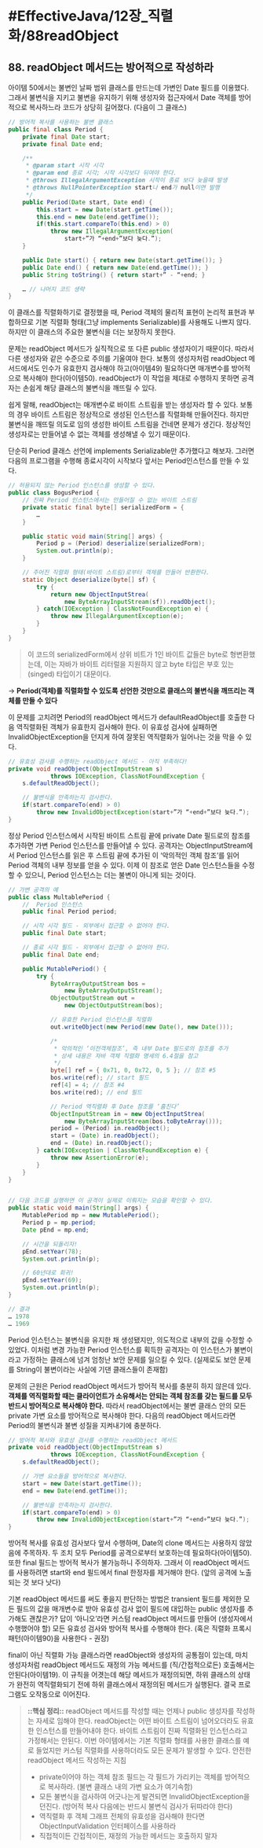 # #EffectiveJava/12장_직렬화/88readObject


## 88. readObject 메서드는 방어적으로 작성하라


아이템 50에서는 불변인 날짜 범위 클래스를 만드는데 가변인 Date 필드를 이용했다. 그래서 불변식을 지키고 불변을 유지하기 위해 생성자와 접근자에서 Date 객체를 방어적으로 복사하느라 코드가 상당히 길어졌다. (다음이 그 클래스)

```java
// 방어적 복사를 사용하는 불변 클래스
public final class Period {
	private final Date start;
	private final Date end;

	/**
	 * @param start 시작 시각
	 * @param end 종료 시각; 시작 시각보다 뒤여야 한다.
	 * @throws IllegalArgumentException 시작이 종료 보다 늦을때 발생
	 * @throws NullPointerException start나 end가 null이면 발행
	 */
	public Period(Date start, Date end) {
		this.start = new Date(start.getTime());
		this.end = new Date(end.getTime());
		if(this.start.compareTo(this.end) > 0)
			throw new IllegalArgumentException(
				start+”가 “+end+”보다 늦다.”);
	}

	public Date start() { return new Date(start.getTime()); }
	public Date end() { return new Date(end.getTime()); }
	public String toString() { return start+” - “+end; }

	… // 나머지 코드 생략
}
```

이 클래스를 직렬화하기로 결정했을 때, Period 객체의 물리적 표현이 논리적 표현과 부합하므로 기본 직렬화 형태(그냥 implements Serializable)를 사용해도 나쁘지 않다. 하지만 이 클래스의 주요한 불변식을 더는 보장하지 못한다. 

문제는 readObject 메서드가 실직적으로 또 다른 public 생성자이기 때문이다. 따라서 다른 생성자와 같은 수준으로 주의를 기울여야 한다. 보통의 생성자처럼 readObject 메서드에서도 인수가 유효한지 검사해야 하고(아이템49) 필요하다면 매개변수를 방어적으로 복사해야 한다(아이템50). readObject가 이 작업을 제대로 수행하지 못하면 공격자는 손쉽게 해당 클래스의 불변식을 깨뜨릴 수 있다.

쉽게 말해, readObject는 매개변수로 바이트 스트림을 받는 생성자라 할 수 있다. 보통의 경우 바이트 스트림은 정상적으로 생성된 인스턴스를 직렬화해 만들어진다. 하지만 불변식을 깨뜨릴 의도로 임의 생성한 바이트 스트림을 건네면 문제가 생긴다. 정상적인 생성자로는 만들어낼 수 없는 객체를 생성해낼 수 있기 때문이다.

단순히 Period 클래스 선언에 implements Serializable만 추가했다고 해보자. 그러면 다음의 프로그램을 수행해 종료시각이 시작보다 앞서는 Period인스턴스를 만들 수 있다.

```java
// 허용되지 않는 Period 인스턴스를 생성할 수 있다.
public class BogusPeriod {
	// 진짜 Period 인스턴스에서는 만들어질 수 없는 바이트 스트림
	private static final byte[] serializedForm = {
		…
	}

	public static void main(String[] args) {
		Period p = (Period) deserialize(serializedForm);
		System.out.println(p);
	}

	// 주어진 직렬화 형태(바이트 스트림)로부터 객체를 만들어 반환한다.
	static Object deserialize(byte[] sf) {
		try {
			return new ObjectInputStrea(
				new ByteArrayInputStream(sf)).readObject();
		} catch(IOException | ClassNotFoundException e) {
			throw new IllegalArgumentException(e);
		}
	}
}
```

> 이 코드의 serializedForm에서 상위 비트가 1인 바이트 값들은 byte로 형변환했는데, 이는 자바가 바이트 리터럴을 지원하지 않고 byte 타입은 부호 있는(singed) 타입이기 대문이다.

-> **Period(객체)를 직렬화할 수 있도록 선언한 것만으로 클래스의 불변식을 깨뜨리는 객체를 만들 수 있다**

이 문제를 고치려면 Period의 readObject 메서드가 defaultReadObject를 호출한 다음 역직렬화된 객체가 유효한지 검사해야 한다. 이 유효성 검사에 실패하면 InvalidObjectException을 던지게 하여 잘못된 역직렬화가 일어나는 것을 막을 수 있다.

```java
// 유효성 검사를 수행하는 readObject 메서드 - 아직 부족하다!
private void readObject(ObjectInputStream s)
			throws IOException, ClassNotFoundException {
	s.defaultReadObject();

	// 불변식을 만족하는지 검사한다.
	if(start.compareTo(end) > 0)
		throw new InvalidObjectException(start+”가 “+end+”보다 늦다.”);
}
```

정상 Period 인스턴스에서 시작된 바이트 스트림 끝에 private Date 필드로의 참조를 추가하면 가변 Period 인스턴스를 만들어낼 수 있다. 공격자는 ObjectInputStream에서 Period 인스턴스를 읽은 후 스트림 끝에 추가된 이 ‘악의적인 객체 참조’를 읽어 Period 객체의 내부 정보를 얻을 수 있다. 이제 이 참조로 얻은 Date 인스턴스들을 수정할 수 있으니, Period 인스턴스는 더는 불변이 아니게 되는 것이다. 

```java
// 가변 공격의 예
public class MultablePeriod {
	//	Period 인스턴스
	public final Period period;

	// 시작 시각 필드 - 외부에서 접근할 수 없어야 한다.
	public final Date start;

	// 종료 시각 필드 - 외부에서 접근할 수 없어야 한다.
	public final Date end;

	public MutablePeriod() {
		try {
			ByteArrayOutputStream bos =
				new ByteArrayOutputStream();
			ObjectOutputStream out =
				new ObjectOutputStream(bos);

			// 유효한 Period 인스턴스를 직렬화
			out.writeObject(new Period(new Date(), new Date()));

			/*
			 * 악의적인 ‘이전객체참조’, 즉 내부 Date 필드로의 참조를 추가
			 * 상세 내용은 자바 객체 직렬화 명세의 6.4절을 참고
			 */
			byte[] ref = { 0x71, 0, 0x72, 0, 5 }; // 참조 #5
			bos.write(ref); // start 필드
			ref[4] = 4; // 참조 #4
			bos.write(red); // end 필드

			// Period 역직렬화 후 Date 참조를 ‘훔친다’
			ObjectInputStream in = new ObjectInputStrea(
				new ByteArrayInputStream(bos.toByteArray()));
			period = (Period) in.readObject();
			start = (Date) in.readObject();
			end = (Date) in.readObject();
		} catch(IOException | ClassNotFoundException e) {
			throw new AssertionError(e);
		}
	}
}


// 다음 코드를 실행하면 이 공격이 실제로 이뤄지는 모습을 확인할 수 있다.
public static void main(String[] args) {
	MutablePeriod mp = new MutablePeriod();
	Period p = mp.period;
	Date pEnd = mp.end;

	// 시간을 되돌리자!
	pEnd.setYear(78);
	System.out.println(p);

	// 60년대로 회귀!
	pEnd.setYear(69);
	System.out.println(p);
}

// 결과
… 1978
… 1969
```

Period 인스턴스는 불변식을 유지한 채 생성됐지만, 의도적으로 내부의 값을 수정할 수 있었다. 이처럼 변경 가능한 Period 인스턴스를 획득한 공격자는 이 인스턴스가 불변이라고 가정하는 클래스에 넘겨 엄청난 보안 문제를 일으킬 수 있다. (실제로도 보안 문제를 String이 불변이라는 사실에 기댄 클래스들이 존재함)

문제의 근원은 Period readObject 메서드가 방어적 복사를 충분히 하지 않은데 있다. **객체를 역직렬화할 때는 클라이언트가 소유해서는 안되는 객체 참조를 갖는 필드를 모두 반드시 방어적으로 복사해야 한다.** 따라서 readObject에서는 불변 클래스 안의 모든 private 가변 요소를 방어적으로 복사해야 한다. 다음의 readObject 메서드라면 Period의 불변식과 불변 성질을 지켜내기에 충분하다.

```java
// 방어적 복사와 유효성 검사를 수행하는 readObject 메서드
private void readObject(ObjectInputStream s)
			throws IOException, ClassNotFoundException {
	s.defaultReadObject();

	// 가변 요소들을 방어적으로 복사한다.
	start = new Date(start.getTime());
	end = new Date(end.getTime());

	// 불변식을 만족하는지 검사한다.
	if(start.compareTo(end) > 0)
		throw new InvalidObjectException(start+”가 “+end+”보다 늦다.”);
}
```

방어적 복사를 유효성 검사보다 앞서 수행하며, Date의 clone 메서드는 사용하지 않았음에 주목하자. 두 조치 모두 Period를 공격으로부터 보호하는데 필요하다(아이템50). 또한 final 필드는 방어적 복사가 불가능하니 주의하자. 그래서 이 readObject 메서드를 사용하려면 start와 end 필드에서 final 한정자를 제거해야 한다. (앞의 공격에 노출되는 것 보다 낫다)


기본 readObject 메서드를 써도 좋을지 판단하는 방법은 transient 필드를 제외한 모든 필드의 값을 매개변수로 받아 유효성 검사 없이 필드에 대입하는 public 생성자를 추가해도 괜찮은가? 답이 ‘아니오’라면 커스텀 readObject 메서드를 만들어 (생성자에서 수행했어야 할) 모든 유효성 검사와 방어적 복사를 수행해야 한다. (혹은 직렬화 프록시 패턴(아이템90)을 사용한다 - 권장)

final이 아닌 직렬화 가능 클래스라면 readObject와 생성자의 공통점이 있는데, 마치 생성자처럼 readObject 메서드도 재정의 가능 메서드를 (직/간접적으로든) 호출해서는 안된다(아이템19). 이 규칙을 어겻는데 해당 메서드가 재정의되면, 하위 클래스의 상태가 완전히 역직렬화되기 전에 하위 클래스에서 재정의된 메서드가 실행된다. 결국 프로그램도 오작동으로 이어진다.

> **::핵심 정리::** 
> readObject 메서드를 작성할 때는 언제나 public 생성자를 작성하는 자세로 임해야 한다. readObject는 어떤 바이트 스트림이 넘어오더라도 유효한 인스턴스를 만들어내야 한다. 바이트 스트림이 진짜 직렬화된 인스턴스라고 가정해서는 안된다. 이번 아이템에서는 기본 직렬화 형태를 사용한 클래스를 예로 들었지만 커스텀 직렬화를 사용하더라도 모든 문제가 발생할 수 있다. 
> 안전한 readObject 메서드 작성하는 지침
> - private이어야 하는 객체 참조 필드는 각 필드가 가리키는 객체를 방어적으로 복사하라. (불변 클래스 내의 가변 요소가 여기속함)
> - 모든 불변식을 검사하여 어긋나는게 발견되면 InvalidObjectException을 던진다. (방어적 복사 다음에는 반드시 불변식 검사가 뒤따라야 한다)
> - 역직렬화 후 객체 그래프 전체의 유효성을 검사해야 한다면 ObjectInputValidation 인터페이스를 사용하라
> - 직접적이든 간접적이든, 재정의 가능한 메서드는 호출하지 말자



